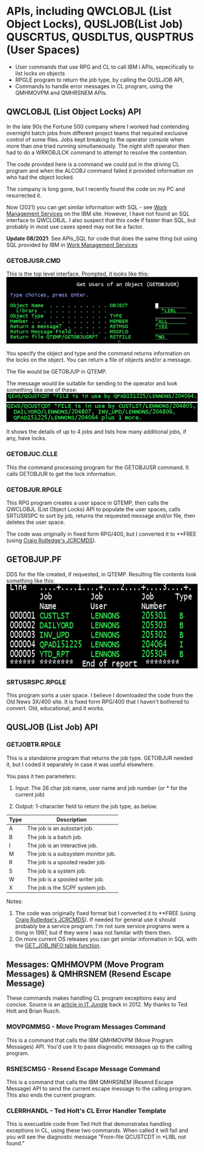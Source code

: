 # APIs, including QWCLOBJL (List Object Locks), QUSLJOB(List Job) QUSCRTUS, QUSDLTUS, QUSPTRUS (User Spaces)

- User commands that use RPG and CL to call IBM i APIs, sepecifically to list locks on objects
- RPGLE program to return the job type, by calling the QUSLJOB API,
- Commands to handle error messages in CL program, using the QMHMOVPM and QMHRSNEM APIs.

## QWCLOBJL (List Object Locks) API

In the late 90s the Fortune 500 company where I worked had contending overnight batch jobs from different project teams that required exclusive control of some files. Jobs kept breaking to the operator console when more than one tried running simultaneously. The night shift operator then had to do a WRKOBJLCK command to attempt to resolve the contention.

The code provided here is a command we could put in the driving CL program and when the ALCOBJ command failed it provided information on who had the object locked.

The company is long gone, but I recently found the code on my PC and resurrected it.

Now (2021) you can get similar information with SQL - see [Work Management Services](https://www.ibm.com/docs/en/i/7.4?topic=services-work-management) on the IBM site.  However, I have not found an SQL interface to QWCLOBJL. I also suspect that this code if faster than SQL, but probably in most use cases speed may not be a factor.

**Update 08/2021**: See APIs_SQL for code that does the same thing but using SQL provided by IBM in [Work Management Services](https://www.ibm.com/docs/en/i/7.4?topic=services-work-management)

### GETOBJUSR.CMD

This is the top level interface. Prompted, it looks like this:
![GetObjUsr Prompt](Images/GetObjUsr_1.jpg)

You specify the object and type and the command returns information on the locks on the object. You can return a file of objects and/or a message.

The file would be GETOBJUP in QTEMP.

The message would be suitable for sending to the operator and look something like one of these:
![GetObjUsr Message](Images/GetObjUsr_2.jpg)
![GetObjUsr Message](Images/GetObjUsr_3.jpg)

It shows the details of up to 4 jobs and lists how many additional jobs, if any, have locks.

### GETOBJUC.CLLE

This the command processing program for the GETOBJUSR command.  It calls GETOBJUR to get the lock information.

### GETOBJUR.RPGLE

This RPG program creates a user space in QTEMP, then calls the QWCLOBJL (List Object Locks) API to populate the user spaces, calls SRTUSRSPC to sort by job, returns the requested message and/or file, then deletes the user space.

The code was originally in fixed form RPG/400, but I converted it to **FREE (using [Craig Rutledge's JCRCMDS](https://www.jcrcmds.com/)).

## GETOBJUP.PF

DDS for the file created, if requested, in QTEMP. Resulting file contents look something like this:
![GetObjup Sample](Images/GetObjUsr_4.jpg)

### SRTUSRSPC.RPGLE

This program sorts a user space. I believe I downloaded the code from the Old News 3X/400 site.  It is fixed form RPG/400 that I haven't bothered to convert.  Old, educational, and it works.

## QUSLJOB (List Job) API

### GETJOBTR.RPGLE

This is a standalone program that returns the job type. GETOBJUR needed it, but I coded it separately in case it was useful elsewhere.

You pass it two parameters:

1. Input: The 26 char job name, user name and job number (or * for the current job)

2. Output: 1-character field to return the job type, as below.

Type|Description
----|--------------------------------
A|The job is an autostart job.
B|The job is a batch job.
I|The job is an interactive job.
M|The job is a subsystem monitor job.
R|The job is a spooled reader job.
S|The job is a system job.
W|The job is a spooled writer job.
X|The job is the SCPF system job.

Notes:

1. The code was originally fixed format but I converted it to **FREE (using [Craig Rutledge's JCRCMDS](https://www.jcrcmds.com/)). If needed for general use it should probably be a service program.  I'm not sure service programs were a thing in 1997, but if they were I was not familar with them then.
2. On more current OS releases you can get similar information in SQL with the [GET_JOB_INFO table function](https://www.ibm.com/docs/en/i/7.4?topic=services-get-job-info-table-function).

## Messages: QMHMOVPM (Move Program Messages) & QMHRSNEM (Resend Escape Message)

These commands makes handling CL program exceptions easy and concise. Source is an [article in IT Jungle](https://www.itjungle.com/2012/05/02/fhg050212-story01/) back in 2012. My thanks to Ted Holt and Brian Rusch.

### MOVPGMMSG - Move Program Messages Command

This is a command that calls the IBM QMHMOVPM (Move Program Messages) API. You'd use it to pass diagnostic messages up to the calling program.

### RSNESCMSG - Resend Escape Message Command

This is a command that calls the IBM QMHRSNEM (Resend Escape Message) API to send the current escape message to the calling program. This also ends the current program.

### CLERRHANDL - Ted Holt's CL Error Handler Template

This is execuatble code from Ted Holt that demonstrates handling exceptions in CL, using these two commands. When called it will fail and you will see the diagnostic message "From-file QCUSTCDT in *LIBL not found."
